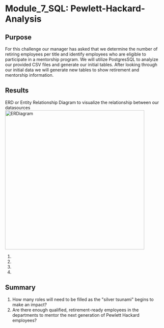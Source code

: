 # Module_7_SQL: Pewlett-Hackard-Analysis

## Purpose

For this challenge our manager has asked that we determine the number of retiring employees per title and identify employees who are eligible to participate in a mentorship program. We will utilize PostgresSQL to analyize our provided CSV files and generate our initial tables. After looking through our initial data we will generate new tables to show retirement and mentorship information.  

## Results

ERD or Entity Relationship Diagram to visualize the relationship between our datasources
<img width="453" alt="ERDiagram" src="https://github.com/Jall3n/Module_7_SQL/assets/119149740/a867329d-9e55-41c5-9245-c3ff5b24e370">

1. 
2.
3.
4.

## Summary

1. How many roles will need to be filled as the "silver tsunami" begins to make an impact?
2. Are there enough qualified, retirement-ready employees in the departments to mentor the next generation of Pewlett Hackard employees?
